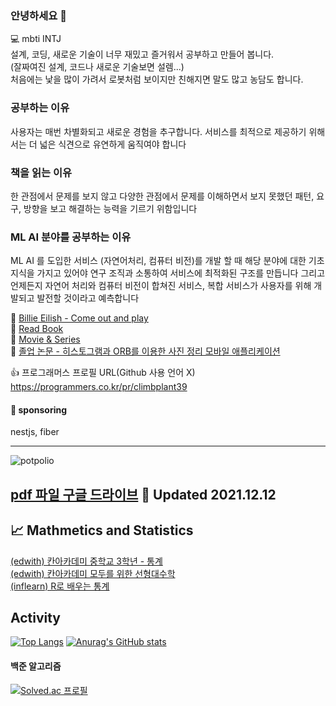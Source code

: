 ### 안녕하세요 👋

💻 mbti INTJ  
설계, 코딩, 새로운 기술이 너무 재밌고 즐거워서 공부하고 만들어 봅니다.  
(잘짜여진 설계, 코드나 새로운 기술보면 설렘...)    
처음에는 낯을 많이 가려서 로봇처럼 보이지만 친해지면 말도 많고 농담도 합니다.  

### 공부하는 이유
사용자는 매번 차별화되고 새로운 경험을 추구합니다. 서비스를 최적으로 제공하기 위해서는 더 넓은 식견으로 유연하게 움직여야 합니다

### 책을 읽는 이유
한 관점에서 문제를 보지 않고 다양한 관점에서 문제를 이해하면서 보지 못했던 패턴, 요구, 방향을 보고 해결하는 능력을 기르기 위함입니다

### ML AI 분야를 공부하는 이유
ML AI 를 도입한 서비스 (자연어처리, 컴퓨터 비전)를 개발 할 때 해당 분야에 대한 기초 지식을 가지고 있어야 연구 조직과 소통하여 서비스에 최적화된 구조를 만듭니다 그리고 언제든지 자연어 처리와 컴퓨터 비전이 합쳐진 서비스, 복합 서비스가 사용자를 위해 개발되고 발전할 것이라고 예측합니다 


🎵 [Billie Eilish - Come out and play](https://www.youtube.com/watch?v=iPyGdP0kvAU)  
📖 [Read Book](https://github.com/sangjinsu/book)  
🎥 [Movie & Series](https://github.com/sangjinsu/movie-and-series)  
📓 [졸업 논문 - 히스토그램과 ORB를 이용한 사진 정리 모바일 애플리케이션](https://drive.google.com/file/d/1PHUl9XPJ6_ynw1nvDA3p2fm_bqbzqnSL/view?usp=sharing)

👍 프로그래머스 프로필 URL(Github 사용 언어 X)  
https://programmers.co.kr/pr/climbplant39

#### 🏅 sponsoring

nestjs, fiber

---

![potpolio](![portpolio](https://user-images.githubusercontent.com/48817731/145713744-40aa27dc-9711-46c6-b7a5-51deb9e0f666.gif))

[pdf 파일 구글 드라이브](https://drive.google.com/file/d/1AUc7fd9vPckdLjbiVEWkRQymKAgoOa5F/view?usp=sharing)
💾 Updated 2021.12.12
---

## 📈 Mathmetics and Statistics

[(edwith) 칸아카데미 중학교 3학년 - 통계](https://climbplant39.tistory.com/55?category=992116)  
[(edwith) 칸아카데미 모두를 위한 선형대수학](https://github.com/jinsuSang/linear-algebra-for-everyone)  
[(inflearn) R로 배우는 통계](https://github.com/jinsuSang/Statistics-learned-by-R)

<!--
**jinsuSang/jinsuSang** is a ✨ _special_ ✨ repository because its `README.md` (this file) appears on your GitHub profile.

Here are some ideas to get you started:

- 🔭 I’m currently working on ...
- 🌱 I’m currently learning ...
- 👯 I’m looking to collaborate on ...
- 🤔 I’m looking for help with ...
- 💬 Ask me about ...
- 📫 How to reach me: ...
- 😄 Pronouns: ...
- ⚡ Fun fact: ...
-->

## Activity

[![Top Langs](https://github-readme-stats.vercel.app/api/top-langs/?username=sangjinsu&exclude_repo=JaeEon-Ryu/BeaM4,openCVFeatureMatchingList,opencvFeatureMatching,jinsuSang,numpy-basic,recommendation-system)](https://github.com/jinsuSang/github-readme-stats)
[![Anurag's GitHub stats](https://github-readme-stats.vercel.app/api?username=sangjinsu)](https://github.com/anuraghazra/github-readme-stats)
#### 백준 알고리즘
[![Solved.ac
프로필](http://mazassumnida.wtf/api/v2/generate_badge?boj=climbplant39)](https://solved.ac/climbplant39)

